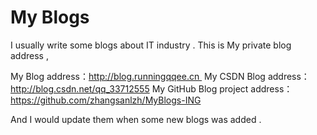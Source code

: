 
# My Blogs

I usually write some blogs about IT industry . This is My private blog address ,

My Blog address：http://blog.runningqqee.cn 
My CSDN Blog address：http://blog.csdn.net/qq_33712555
My GitHub Blog project address：https://github.com/zhangsanlzh/MyBlogs-ING

And I would update them when some new blogs was added .
